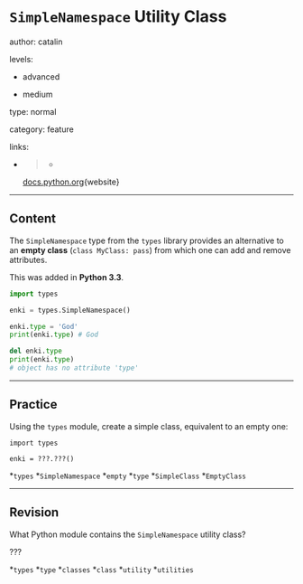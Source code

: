 # `SimpleNamespace` Utility Class
author: catalin

levels:

  - advanced

  - medium

type: normal

category: feature

links:

  - >-
    [docs.python.org](https://docs.python.org/3.5/library/types.html#additional-utility-classes-and-functions){website}

---
## Content

The `SimpleNamespace` type from the `types` library provides an alternative to an **empty class** (`class MyClass: pass`) from which one can add and remove attributes.

This was added in **Python 3.3**.
```python
import types

enki = types.SimpleNamespace()

enki.type = 'God'
print(enki.type) # God

del enki.type
print(enki.type)
# object has no attribute 'type'
```

---
## Practice

Using the `types` module, create a simple class, equivalent to an empty one:
```
import types

enki = ???.???()
```

*`types` 
*`SimpleNamespace` 
*`empty` 
*`type` 
*`SimpleClass` 
*`EmptyClass`

---
## Revision

What Python module contains the `SimpleNamespace` utility class?

???

*`types` 
*`type` 
*`classes` 
*`class` 
*`utility` 
*`utilities`